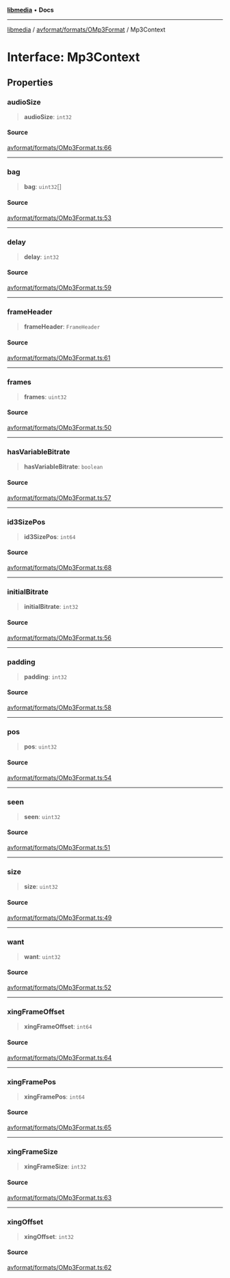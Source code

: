 [**libmedia**](../../../../README.md) • **Docs**

***

[libmedia](../../../../README.md) / [avformat/formats/OMp3Format](../README.md) / Mp3Context

# Interface: Mp3Context

## Properties

### audioSize

> **audioSize**: `int32`

#### Source

[avformat/formats/OMp3Format.ts:66](https://github.com/zhaohappy/libmedia/blob/acbbf6bd75e6ee4c968b9f441fe28c40f42f350d/src/avformat/formats/OMp3Format.ts#L66)

***

### bag

> **bag**: `uint32`[]

#### Source

[avformat/formats/OMp3Format.ts:53](https://github.com/zhaohappy/libmedia/blob/acbbf6bd75e6ee4c968b9f441fe28c40f42f350d/src/avformat/formats/OMp3Format.ts#L53)

***

### delay

> **delay**: `int32`

#### Source

[avformat/formats/OMp3Format.ts:59](https://github.com/zhaohappy/libmedia/blob/acbbf6bd75e6ee4c968b9f441fe28c40f42f350d/src/avformat/formats/OMp3Format.ts#L59)

***

### frameHeader

> **frameHeader**: `FrameHeader`

#### Source

[avformat/formats/OMp3Format.ts:61](https://github.com/zhaohappy/libmedia/blob/acbbf6bd75e6ee4c968b9f441fe28c40f42f350d/src/avformat/formats/OMp3Format.ts#L61)

***

### frames

> **frames**: `uint32`

#### Source

[avformat/formats/OMp3Format.ts:50](https://github.com/zhaohappy/libmedia/blob/acbbf6bd75e6ee4c968b9f441fe28c40f42f350d/src/avformat/formats/OMp3Format.ts#L50)

***

### hasVariableBitrate

> **hasVariableBitrate**: `boolean`

#### Source

[avformat/formats/OMp3Format.ts:57](https://github.com/zhaohappy/libmedia/blob/acbbf6bd75e6ee4c968b9f441fe28c40f42f350d/src/avformat/formats/OMp3Format.ts#L57)

***

### id3SizePos

> **id3SizePos**: `int64`

#### Source

[avformat/formats/OMp3Format.ts:68](https://github.com/zhaohappy/libmedia/blob/acbbf6bd75e6ee4c968b9f441fe28c40f42f350d/src/avformat/formats/OMp3Format.ts#L68)

***

### initialBitrate

> **initialBitrate**: `int32`

#### Source

[avformat/formats/OMp3Format.ts:56](https://github.com/zhaohappy/libmedia/blob/acbbf6bd75e6ee4c968b9f441fe28c40f42f350d/src/avformat/formats/OMp3Format.ts#L56)

***

### padding

> **padding**: `int32`

#### Source

[avformat/formats/OMp3Format.ts:58](https://github.com/zhaohappy/libmedia/blob/acbbf6bd75e6ee4c968b9f441fe28c40f42f350d/src/avformat/formats/OMp3Format.ts#L58)

***

### pos

> **pos**: `uint32`

#### Source

[avformat/formats/OMp3Format.ts:54](https://github.com/zhaohappy/libmedia/blob/acbbf6bd75e6ee4c968b9f441fe28c40f42f350d/src/avformat/formats/OMp3Format.ts#L54)

***

### seen

> **seen**: `uint32`

#### Source

[avformat/formats/OMp3Format.ts:51](https://github.com/zhaohappy/libmedia/blob/acbbf6bd75e6ee4c968b9f441fe28c40f42f350d/src/avformat/formats/OMp3Format.ts#L51)

***

### size

> **size**: `uint32`

#### Source

[avformat/formats/OMp3Format.ts:49](https://github.com/zhaohappy/libmedia/blob/acbbf6bd75e6ee4c968b9f441fe28c40f42f350d/src/avformat/formats/OMp3Format.ts#L49)

***

### want

> **want**: `uint32`

#### Source

[avformat/formats/OMp3Format.ts:52](https://github.com/zhaohappy/libmedia/blob/acbbf6bd75e6ee4c968b9f441fe28c40f42f350d/src/avformat/formats/OMp3Format.ts#L52)

***

### xingFrameOffset

> **xingFrameOffset**: `int64`

#### Source

[avformat/formats/OMp3Format.ts:64](https://github.com/zhaohappy/libmedia/blob/acbbf6bd75e6ee4c968b9f441fe28c40f42f350d/src/avformat/formats/OMp3Format.ts#L64)

***

### xingFramePos

> **xingFramePos**: `int64`

#### Source

[avformat/formats/OMp3Format.ts:65](https://github.com/zhaohappy/libmedia/blob/acbbf6bd75e6ee4c968b9f441fe28c40f42f350d/src/avformat/formats/OMp3Format.ts#L65)

***

### xingFrameSize

> **xingFrameSize**: `int32`

#### Source

[avformat/formats/OMp3Format.ts:63](https://github.com/zhaohappy/libmedia/blob/acbbf6bd75e6ee4c968b9f441fe28c40f42f350d/src/avformat/formats/OMp3Format.ts#L63)

***

### xingOffset

> **xingOffset**: `int32`

#### Source

[avformat/formats/OMp3Format.ts:62](https://github.com/zhaohappy/libmedia/blob/acbbf6bd75e6ee4c968b9f441fe28c40f42f350d/src/avformat/formats/OMp3Format.ts#L62)
